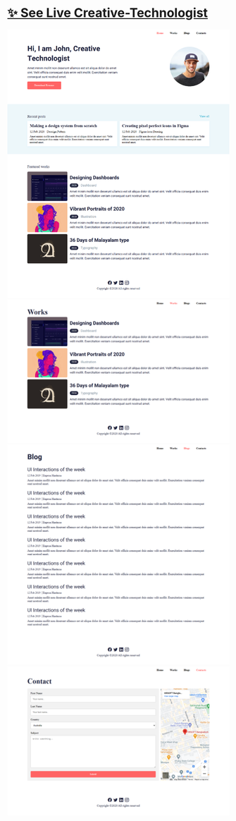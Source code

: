 # [✨ See Live Creative-Technologist](https://web.dengrweb.com/view/?id=46)


![Cover](p1.png)
![Cover](p2.png)
![Cover](p3.png)
![Cover](p4.png)
